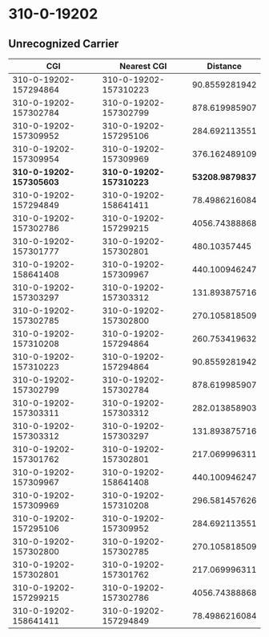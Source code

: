 # 310-0-19202
## Unrecognized Carrier


| CGI | Nearest CGI | Distance |
|-----|-------------|----------|
| 310-0-19202-157294864 | 310-0-19202-157310223 | 90.8559281942 |
| 310-0-19202-157302784 | 310-0-19202-157302799 | 878.619985907 |
| 310-0-19202-157309952 | 310-0-19202-157295106 | 284.692113551 |
| 310-0-19202-157309954 | 310-0-19202-157309969 | 376.162489109 |
| **310-0-19202-157305603** | **310-0-19202-157310223** | **53208.9879837** |
| 310-0-19202-157294849 | 310-0-19202-158641411 | 78.4986216084 |
| 310-0-19202-157302786 | 310-0-19202-157299215 | 4056.74388868 |
| 310-0-19202-157301777 | 310-0-19202-157302801 | 480.10357445 |
| 310-0-19202-158641408 | 310-0-19202-157309967 | 440.100946247 |
| 310-0-19202-157303297 | 310-0-19202-157303312 | 131.893875716 |
| 310-0-19202-157302785 | 310-0-19202-157302800 | 270.105818509 |
| 310-0-19202-157310208 | 310-0-19202-157294864 | 260.753419632 |
| 310-0-19202-157310223 | 310-0-19202-157294864 | 90.8559281942 |
| 310-0-19202-157302799 | 310-0-19202-157302784 | 878.619985907 |
| 310-0-19202-157303311 | 310-0-19202-157303312 | 282.013858903 |
| 310-0-19202-157303312 | 310-0-19202-157303297 | 131.893875716 |
| 310-0-19202-157301762 | 310-0-19202-157302801 | 217.069996311 |
| 310-0-19202-157309967 | 310-0-19202-158641408 | 440.100946247 |
| 310-0-19202-157309969 | 310-0-19202-157310208 | 296.581457626 |
| 310-0-19202-157295106 | 310-0-19202-157309952 | 284.692113551 |
| 310-0-19202-157302800 | 310-0-19202-157302785 | 270.105818509 |
| 310-0-19202-157302801 | 310-0-19202-157301762 | 217.069996311 |
| 310-0-19202-157299215 | 310-0-19202-157302786 | 4056.74388868 |
| 310-0-19202-158641411 | 310-0-19202-157294849 | 78.4986216084 |
